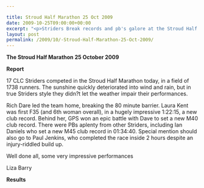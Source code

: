 ```yaml
---

title: Stroud Half Marathon 25 Oct 2009
date: 2009-10-25T09:00:00+00:00
excerpt: "<p>Striders Break records and pb's galore at the Stroud Half Marathon Sunday 25th October. Click on full race report to find out more, Brendan Ward Club Chairman Stroud Half Marathon 25 October 2009 Photos Report Results</p>"
layout: post
permalink: /2009/10/-Stroud-Half-Marathon-25-Oct-2009/
---
```

**The Stroud Half Marathon 25 October 2009**

**Report**

17 CLC Striders competed in the Stroud Half Marathon today, in a field of 1738 runners. The sunshine quickly deteriorated into wind and rain, but in true Striders style they didn?t let the weather impair their performances. 

Rich Dare led the team home, breaking the 80 minute barrier. Laura Kent was first F35 (and 6th woman overall), in a hugely impressive 1:22:15, a new club record. Behind her, GPS won an epic battle with Dave to set a new M40 club record. There were PBs aplenty from other Striders, including Ian Daniels who set a new M45 club record in 01:34:40. Special mention should also go to Paul Jenkins, who completed the race inside 2 hours despite an injury-riddled build up. 

Well done all, some very impressive performances

Liza Barry

**Results**
